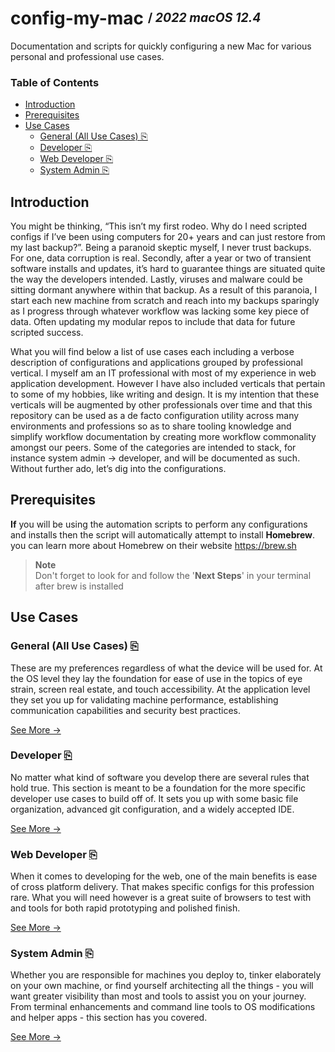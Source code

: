 # config-my-mac <sup><sub>/ ***2022*** *macOS 12.4*</sub></sup> <!-- omit in toc -->
Documentation and scripts for quickly configuring a new Mac for various personal and professional use cases.

### Table of Contents <!-- omit in toc -->
- [Introduction](#introduction)
- [Prerequisites](#prerequisites)
- [Use Cases](#use-cases)
  - [General (All Use Cases) ⎘](#general-all-use-cases-)
  - [Developer ⎘](#developer-)
  - [Web Developer ⎘](#web-developer-)
  - [System Admin ⎘](#system-admin-)

## Introduction

You might be thinking, “This isn’t my first rodeo. Why do I need scripted configs if I’ve been using computers for 20+ years and can just restore from my last backup?”. Being a paranoid skeptic myself, I never trust backups. For one, data corruption is real. Secondly, after a year or two of transient software installs and updates, it’s hard to guarantee things are situated quite the way the developers intended. Lastly, viruses and malware could be sitting dormant anywhere within that backup. As a result of this paranoia, I start each new machine from scratch and reach into my backups sparingly as I progress through whatever workflow was lacking some key piece of data. Often updating my modular repos to include that data for future scripted success.

What you will find below a list of use cases each including a verbose description of configurations and applications grouped by professional vertical. I myself am an IT professional with most of my experience in web application development. However I have also included verticals that pertain to some of my hobbies, like writing and design. It is my intention that these verticals will be augmented by other professionals over time and that this repository can be used as a de facto configuration utility across many environments and professions so as to share tooling knowledge and simplify workflow documentation by creating more workflow commonality amongst our peers.  Some of the categories are intended to stack, for instance system admin -> developer, and will be documented as such. Without further ado, let’s dig into the configurations.

## Prerequisites

**If** you will be using the automation scripts to perform any configurations and installs then the script will automatically attempt to install **Homebrew**. you can learn more about Homebrew on their website https://brew.sh
 
> **Note**  
> Don't forget to look for and follow the '**Next Steps**' in your terminal after brew is installed

## Use Cases

### General (All Use Cases) [⎘](general)

These are my preferences regardless of what the device will be used for. At the OS level they lay the foundation for ease of use in the topics of eye strain, screen real estate, and touch accessibility. At the application level they set you up for validating machine performance, establishing communication capabilities and security best practices.

[See More →](general)

### Developer [⎘](developer)

No matter what kind of software you develop there are several rules that hold true. This section is meant to be a foundation for the more specific developer use cases to build off of. It sets you up with some basic file organization, advanced git configuration, and a widely accepted IDE.

[See More →](developer)

### Web Developer [⎘](web-developer)

When it comes to developing for the web, one of the main benefits is ease of cross platform delivery. That makes specific configs for this profession rare. What you will need however is a great suite of browsers to test with and tools for both rapid prototyping and polished finish.

[See More →](web-developer)

### System Admin [⎘](system-admin)

Whether you are responsible for machines you deploy to, tinker elaborately on your own machine, or find yourself architecting all the things - you will want greater visibility than most and tools to assist you on your journey. From terminal enhancements and command line tools to OS modifications and helper apps - this section has you covered.

[See More →](system-admin)